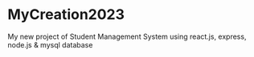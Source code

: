 # MyCreation2023
My new  project of Student Management System using react.js, express, node.js &amp; mysql database 
